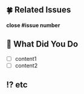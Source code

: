 ## 🍀 Related Issues

#### close #issue number

## 🤔 What Did You Do
- [ ] content1
- [ ] content2

## ⁉️ etc
